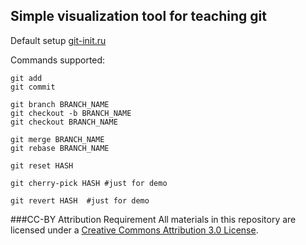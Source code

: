 ## Simple visualization tool for teaching git

Default setup [git-init.ru](http://io.git-init.ru/git-trainer/)

Commands supported:

````
git add
git commit

git branch BRANCH_NAME
git checkout -b BRANCH_NAME
git checkout BRANCH_NAME

git merge BRANCH_NAME
git rebase BRANCH_NAME

git reset HASH

git cherry-pick HASH #just for demo

git revert HASH  #just for demo
````


###CC-BY Attribution Requirement
All materials in this repository are licensed under a [Creative Commons Attribution 3.0 License](http://creativecommons.org/licenses/by/3.0/).
